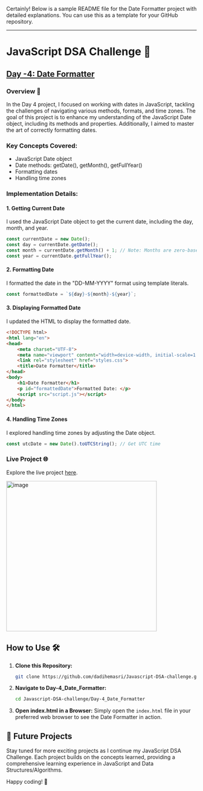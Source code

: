 Certainly! Below is a sample README file for the Date Formatter project with detailed explanations. You can use this as a template for your GitHub repository.

---

# JavaScript DSA Challenge 🚀

## [Day -4: Date Formatter](https://github.com/dadihemasri/Javascript-DSA-challenge/tree/main/Date%20Formatter)

### Overview 📜

In the Day 4 project, I focused on working with dates in JavaScript, tackling the challenges of navigating various methods, formats, and time zones. The goal of this project is to enhance my understanding of the JavaScript Date object, including its methods and properties. Additionally, I aimed to master the art of correctly formatting dates.

### Key Concepts Covered:
- JavaScript Date object
- Date methods: getDate(), getMonth(), getFullYear()
- Formatting dates
- Handling time zones

### Implementation Details:

#### 1. Getting Current Date
I used the JavaScript Date object to get the current date, including the day, month, and year.

```javascript
const currentDate = new Date();
const day = currentDate.getDate();
const month = currentDate.getMonth() + 1; // Note: Months are zero-based
const year = currentDate.getFullYear();
```

#### 2. Formatting Date
I formatted the date in the "DD-MM-YYYY" format using template literals.

```javascript
const formattedDate = `${day}-${month}-${year}`;
```

#### 3. Displaying Formatted Date
I updated the HTML to display the formatted date.

```html
<!DOCTYPE html>
<html lang="en">
<head>
    <meta charset="UTF-8">
    <meta name="viewport" content="width=device-width, initial-scale=1.0">
    <link rel="stylesheet" href="styles.css">
    <title>Date Formatter</title>
</head>
<body>
    <h1>Date Formatter</h1>
    <p id="formattedDate">Formatted Date: </p>
    <script src="script.js"></script>
</body>
</html>
```

#### 4. Handling Time Zones
I explored handling time zones by adjusting the Date object.

```javascript
const utcDate = new Date().toUTCString(); // Get UTC time
```

### Live Project 🌐

Explore the live project [here](https://dadihemasri.github.io/Date-Formatter/).

<!-- Add screenshots here -->
<img width="398" alt="image" src="https://github.com/dadihemasri/Date-Formatter/assets/85781102/bb1a3c72-9858-48af-bc4a-ee40ac5633c5">


## How to Use 🛠️

1. **Clone this Repository:**
   ```bash
   git clone https://github.com/dadihemasri/Javascript-DSA-challenge.git
   ```

2. **Navigate to Day-4_Date_Formatter:**
   ```bash
   cd Javascript-DSA-challenge/Day-4_Date_Formatter
   ```

3. **Open index.html in a Browser:**
   Simply open the `index.html` file in your preferred web browser to see the Date Formatter in action.

## 🚧 Future Projects
Stay tuned for more exciting projects as I continue my JavaScript DSA Challenge. Each project builds on the concepts learned, providing a comprehensive learning experience in JavaScript and Data Structures/Algorithms.

Happy coding! 🚀
